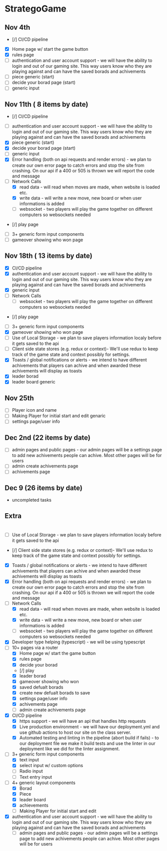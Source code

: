 # StrategoGame
## Nov 4th
  - [/] CI/CD pipeline
  - [X] Home page w/ start the game button
  - [x] rules page
  - [ ] authentication and user account support - we will have the ability to login and out of our gaming site. This way users know who they are playing against and can have the saved borads and achivements 
  - [ ] piece generic (start)
  - [ ] decide your borad page (start)
  - [ ] generic input 

## Nov 11th ( 8 items by date)
  - [/] CI/CD pipeline
  - [ ] authentication and user account support - we will have the ability to login and out of our gaming site. This way users know who they are playing against and can have the saved borads and achivements 
  - [x] piece generic (start)
  - [x] decide your borad page (start)
  - [ ] generic input 
  - [x] Error handling (both on api requests and render errors) - we plan to create our own error page to catch errors and stop the site from crashing. On our api if a 400 or 505 is thrown we will report the code and message 
  - [ ] Network Calls
    - [x] read data - will read when moves are made, when website is loaded etc. 
    - [x] write data - will write a new move, new board or when user informations is added
    - [ ] websocket - two players will play the game together on different computers so websockets needed
  - [/] play page
  - [ ] 3+ generic form input components
  - [ ] gameover showing who won page

## Nov 18th ( 13 items by date)
  - [x] CI/CD pipeline
  - [x] authentication and user account support - we will have the ability to login and out of our gaming site. This way users know who they are playing against and can have the saved borads and achivements 
  - [x] generic input
  - [ ] Network Calls
    - [ ] websocket - two players will play the game together on different computers so websockets needed
  - [/] play page
  - [ ] 3+ generic form input components
  - [x] gameover showing who won page
  - [ ] Use of Local Storage - we plan to save players information localy before it gets saved to the api
  - [ ] Client side state stores (e.g. redux or context)- We'll use redux to keep track of the game state and context possibly for settings.
  - [x] Toasts / global notifications or alerts - we intend to have different achivements that players can achive and when awarded these achivements will display as toasts 
  - [x] leader borad
  - [x] leader board generic
## Nov 25th 
  - [ ]   Player icon and name
  - [ ]   Making Player for initial start and edit genaric
  - [ ] settings page/user info

## Dec 2nd (22 items by date)
  - [ ] admin pages and public pages - our admin pages will be a settings page to add new achivements people can achive. Most other pages will be for users
  - [ ] admin create achivements page
  - [ ] achivements page

## Dec 9 (26 items by date)
  - uncompleted tasks

## Extra

# 
- [ ] Use of Local Storage - we plan to save players information localy before it gets saved to the api
- [/] Client side state stores (e.g. redux or context)- We'll use redux to keep track of the game state and context possibly for settings.
- [x] Toasts / global notifications or alerts - we intend to have different achivements that players can achive and when awarded these achivements will display as toasts 
- [x] Error handling (both on api requests and render errors) - we plan to create our own error page to catch errors and stop the site from crashing. On our api if a 400 or 505 is thrown we will report the code and message 
- [ ] Network Calls
  - [x] read data - will read when moves are made, when website is loaded etc. 
  - [x] write data - will write a new move, new board or when user informations is added
  - [ ] websocket - two players will play the game together on different computers so websockets needed
- [x] Developer type helping (typescript) - we will be using typescript
- [ ] 10+ pages via a router
  - [x] Home page w/ start the game button
  - [x] rules page
  - [x] decide your borad
  - [/] play
  - [x] leader borad
  - [x] gameover showing who won
  - [x] saved defualt borads
  - [x] create new defualt borads to save
  - [x] settings page/user info
  - [x] achivements page
  - [ ] admin create achivements page
- [x] CI/CD pipeline
  - [x] https support - we will have an api that handles http requests
  - [x] Live production environment - we will have our deployment.yml and use github actions to host our site on the class server. 
  - [x] Automated testing and linting in the pipeline (abort build if fails) - to our deployment file we make it build tests and use the linter in our deployment like we did for the linter assignment. 
- [ ] 3+ generic form input components
  - [x] text input
  - [x] select input w/ custom options
  - [ ] Radio input
  - [ ] Text entry input
- [ ] 4+ generic layout components
  - [x]   Borad
  - [x]   Piece
  - [x]   leader board
  - [x]   achievements
  - [ ]   Making Player for initial start and edit
- [x] authentication and user account support - we will have the ability to login and out of our gaming site. This way users know who they are playing against and can have the saved borads and achivements 
  - [ ] admin pages and public pages - our admin pages will be a settings page to add new achivements people can achive. Most other pages will be for users
